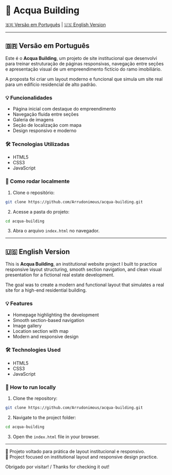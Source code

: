 # 🏢 Acqua Building

[🇧🇷 Versão em Português](#versão-em-português) | [🇺🇸 English Version](#english-version)

---

## 🇧🇷 Versão em Português

Este é o **Acqua Building**, um projeto de site institucional que desenvolvi para treinar estruturação de páginas responsivas, navegação entre seções e apresentação visual de um empreendimento fictício do ramo imobiliário.

A proposta foi criar um layout moderno e funcional que simula um site real para um edifício residencial de alto padrão.

### 💡 Funcionalidades

- Página inicial com destaque do empreendimento  
- Navegação fluida entre seções  
- Galeria de imagens  
- Seção de localização com mapa  
- Design responsivo e moderno

### 🛠️ Tecnologias Utilizadas

- HTML5  
- CSS3  
- JavaScript

### 🚀 Como rodar localmente

1. Clone o repositório:

```bash
git clone https://github.com/Arrudonimous/acqua-building.git
```

2. Acesse a pasta do projeto:

```bash
cd acqua-building
```

3. Abra o arquivo `index.html` no navegador.

---

## 🇺🇸 English Version

This is **Acqua Building**, an institutional website project I built to practice responsive layout structuring, smooth section navigation, and clean visual presentation for a fictional real estate development.

The goal was to create a modern and functional layout that simulates a real site for a high-end residential building.

### 💡 Features

- Homepage highlighting the development  
- Smooth section-based navigation  
- Image gallery  
- Location section with map  
- Modern and responsive design

### 🛠️ Technologies Used

- HTML5  
- CSS3  
- JavaScript

### 🚀 How to run locally

1. Clone the repository:

```bash
git clone https://github.com/Arrudonimous/acqua-building.git
```

2. Navigate to the project folder:

```bash
cd acqua-building
```

3. Open the `index.html` file in your browser.

---

📌 Projeto voltado para prática de layout institucional e responsivo.  
📌 Project focused on institutional layout and responsive design practice.

Obrigado por visitar! / Thanks for checking it out!
